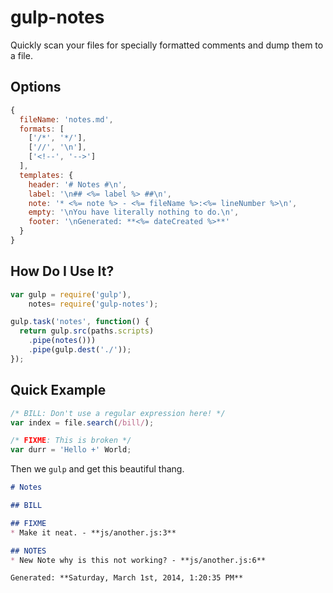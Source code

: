 # gulp-notes

Quickly scan your files for specially formatted comments and dump them to a file.


## Options

```javascript
{
  fileName: 'notes.md',
  formats: [
    ['/*', '*/'],
    ['//', '\n'],
    ['<!--', '-->']
  ],
  templates: {
    header: '# Notes #\n',
    label: '\n## <%= label %> ##\n',
    note: '* <%= note %> - <%= fileName %>:<%= lineNumber %>\n',
    empty: '\nYou have literally nothing to do.\n',
    footer: '\nGenerated: **<%= dateCreated %>**'
  }
}
```


## How Do I Use It?

```javascript
var gulp = require('gulp'),
    notes= require('gulp-notes');

gulp.task('notes', function() {
  return gulp.src(paths.scripts)
    .pipe(notes()))
    .pipe(gulp.dest('./'));
});
```


## Quick Example

```javascript
/* BILL: Don't use a regular expression here! */
var index = file.search(/bill/);

/* FIXME: This is broken */
var durr = 'Hello +' World;
```

Then we `gulp` and get this beautiful thang.

```markdown
# Notes

## BILL

## FIXME
* Make it neat. - **js/another.js:3**

## NOTES
* New Note why is this not working? - **js/another.js:6**

Generated: **Saturday, March 1st, 2014, 1:20:35 PM**
```

<!-- TODO: Write a better readme and a couple tests. -->